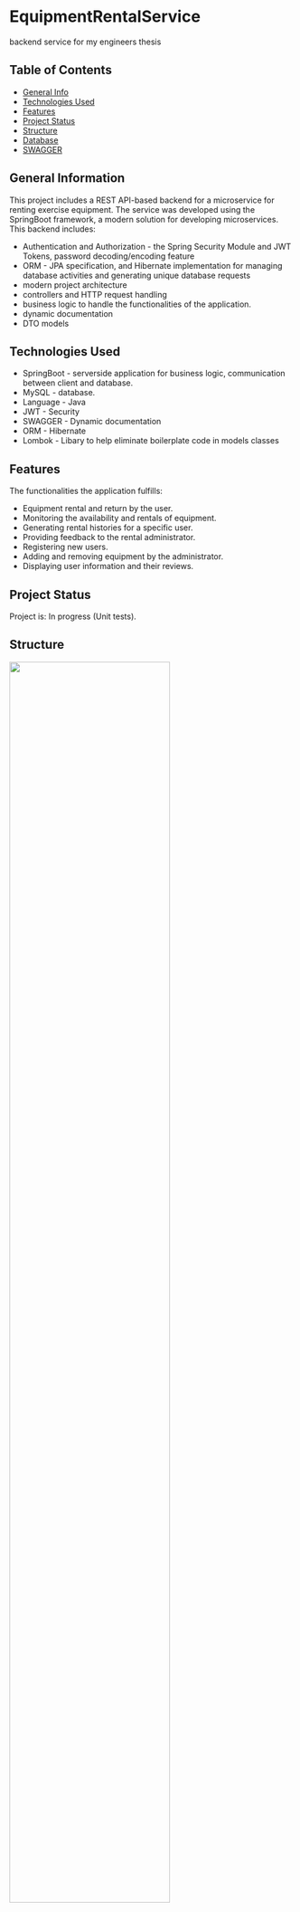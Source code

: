 # EquipmentRentalService
backend service for my engineers thesis


## Table of Contents
* [General Info](#general-information)
* [Technologies Used](#technologies-used)
* [Features](#features)
* [Project Status](#project-status)
* [Structure](#structure)
* [Database](#database)
* [SWAGGER](#swagger)

## General Information
This project includes a REST API-based backend for a microservice for renting exercise equipment.
The service was developed using the SpringBoot framework, a modern solution for developing microservices.
This backend includes:
- Authentication and Authorization - the Spring Security Module and JWT Tokens, password decoding/encoding feature
- ORM - JPA specification, and Hibernate implementation for managing database activities and generating unique database requests
- modern project architecture
- controllers and HTTP request handling
- business logic to handle the functionalities of the application.
- dynamic documentation
- DTO models

## Technologies Used
- SpringBoot - serverside application for business
  logic, communication between client and database. 
- MySQL - database. 
- Language - Java
- JWT - Security
- SWAGGER - Dynamic documentation
- ORM - Hibernate
- Lombok - Libary to help eliminate boilerplate code in models classes

## Features
The functionalities the application fulfills: 
- Equipment rental and return by the user.
- Monitoring the availability and rentals of equipment.
- Generating rental histories for a specific user.
- Providing feedback to the rental administrator.
- Registering new users.
- Adding and removing equipment by the administrator.
- Displaying user information and their reviews.

## Project Status
Project is: In progress (Unit tests).

## Structure
 <img src="https://github.com/JagodaDawidowska/EquipmentRentalService/assets/107955890/498e5b16-a65a-4487-b9c0-db0e8b1e722c" width="75%"  />

## Database
 <img src="https://github.com/JagodaDawidowska/EquipmentRentalService/assets/107955890/180a8c07-566c-460d-9966-45d90d8ae623" width="75%"  />


## SWAGGER
 <img src="https://github.com/JagodaDawidowska/EquipmentRentalService/assets/107955890/eaa75b00-cf02-4cd6-8ae7-4414ea28cedf" width="75%"  />



